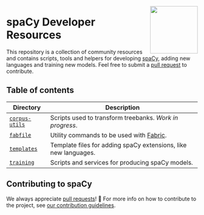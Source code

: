 <a href="https://explosion.ai"><img src="https://explosion.ai/assets/img/logo.svg" width="125" height="125" align="right" /></a>

# spaCy Developer Resources

This repository is a collection of community resources and contains scripts, tools and helpers for developing [spaCy](https://github.com/explosion/spaCy), adding new languages and training new models. Feel free to submit a [pull request](https://github.com/explosion/spacy-dev-resources/pulls) to contribute.

## Table of contents

| Directory | Description |
| --- | --- |
| [`corpus-utils`](corpus-utils) | Scripts used to transform treebanks. *Work in progress*. |
| [`fabfile`](fabfile) | Utility commands to be used with [Fabric](http://www.fabfile.org). |
| [`templates`](templates) | Template files for adding spaCy extensions, like new languages. |
| [`training`](training) | Scripts and services for producing spaCy models. |

## Contributing to spaCy

We always appreciate [pull requests](https://github.com/explosion/spacy/pulls)! 🙌 For more info on how to contribute to the project, see [our contribution guidelines](https://github.com/explosion/spaCy/blob/master/CONTRIBUTING.md).

